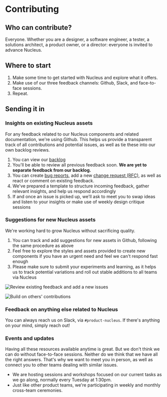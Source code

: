 # Contributing

## Who can contribute?

Everyone. Whether you are a designer, a software engineer, a tester, a solutions architect, a product owner, or a director: everyone is invited to advance Nucleus.

## Where to start

1. Make some time to get started with Nucleus and explore what it offers.
2. Make use of our three feedback channels: Github, Slack, and face-to-face sessions.
3. Repeat.

## Sending it in

### Insights on existing Nucleus assets

For any feedback related to our Nucleus components and related documentation, we're using Github. This helps us provide a transparent track of all contributions and potential issues, as well as tie these into our own backlog reviews.

1. You can view our [backlog](https://github.com/ConnectedHomes/nucleus/issues)
2. You'll be able to review all previous feedback soon. **We are yet to separate feedback from our backlog.**
3. You can create [bug reports](https://github.com/ConnectedHomes/nucleus/issues/new?assignees=&labels=Bug&template=a--bug-report.md&title=), add a new [change request (RFC)](https://github.com/ConnectedHomes/nucleus/issues/new?assignees=&labels=&template=b--request-a-change.md&title=%5BRFC%5D), as well as react or comment on existing feedback.
4. We've prepared a template to structure incoming feedback, gather relevant insights, and help us respond accordingly
5. If and once an issue is picked up, we'll ask to meet you to swap ideas and listen to your insights or make use of weekly design critique sessions

### Suggestions for new Nucleus assets

We're working hard to grow Nucleus without sacrificing quality.

1. You can track and add suggestions for new assets in Github, following the same procedure as above
2. Feel free to explore the styles and assets provided to create new components if you have an urgent need and feel we can't respond fast enough
3. Please make sure to submit  your experiments and learning, as it helps us to track potential variations and roll out stable additions to all teams via Nucleus

![Review existing feedback and add a new issues ](https://user-images.githubusercontent.com/7101754/60713134-6425c200-9f10-11e9-8bba-edbdda385a8c.png)

![Build on others' contributions ](https://user-images.githubusercontent.com/7101754/60713205-88819e80-9f10-11e9-8899-9aac45991b18.png)

### Feedback on anything else related to Nucleus

You can always reach us on Slack, via `#product-nucleus`. If there's anything on your mind, simply reach out!

### Events and updates

Having all these resources available anytime is great. But we don't think we can do without face-to-face sessions. Neither do we think that we have all the right answers. That's why we want to meet you in person, as well as connect you to other teams dealing with similar issues.
* We are hosting sessions and workshops focused on our current tasks as we go along, normally every Tuesday at 1:30pm.
* Just like other product teams, we're participating in weekly and monthly cross-team ceremonies.
